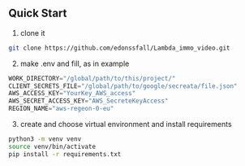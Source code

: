 ## Quick Start
1. clone it
```sh
git clone https://github.com/edonssfall/Lambda_immo_video.git
```

2. make .env and fill, as in example
```python
WORK_DIRECTORY="/global/path/to/this/project/"
CLIENT_SECRETS_FILE="/global/path/to/google/secreata/file.json"
AWS_ACCESS_KEY="YourKey_AWS_access"
AWS_SECRET_ACCESS_KEY="AWS_SecreteKeyAccess"
REGION_NAME="aws-regeon-0-eu"
```

3. create and choose virtual environment and install requirements
```sh
python3 -m venv venv
source venv/bin/activate
pip install -r requirements.txt
```